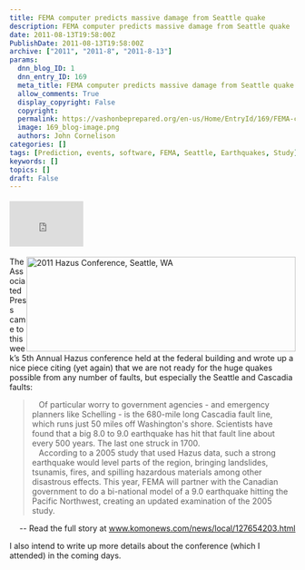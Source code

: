 ```yaml
---
title: FEMA computer predicts massive damage from Seattle quake
description: FEMA computer predicts massive damage from Seattle quake
date: 2011-08-13T19:58:00Z
PublishDate: 2011-08-13T19:58:00Z
archive: ["2011", "2011-8", "2011-8-13"]
params:
  dnn_blog_ID: 1
  dnn_entry_ID: 169
  meta_title: FEMA computer predicts massive damage from Seattle quake
  allow_comments: True
  display_copyright: False
  copyright:
  permalink: https://vashonbeprepared.org/en-us/Home/EntryId/169/FEMA-computer-predicts-massive-damage-from-Seattle-quake
  image: 169_blog-image.png
  authors: John Cornelison
categories: []
tags: [Prediction, events, software, FEMA, Seattle, Earthquakes, Study]
keywords: []
topics: []
draft: False
---
```


<div class="wlWriterHeaderFooter" style="padding-bottom: 4px; margin: 0px; padding-left: 0px; padding-right: 0px; float: none; padding-top: 4px;"><iframe src="http://www.facebook.com/widgets/like.php?href=http://vashoneoc.org/Blogs/VashonPreparedness/tabid/164/EntryId/169/FEMA-computer-predicts-massive-damage-from-Seattle-quake.aspx" frameborder="0" scrolling="no" style="width: 130px; height: 80px;border: medium none;"></iframe></div>
<p><a href="./images/169/346f49406c17_B537-Hazus2011Conference%2cSeattle_2.gif"><img style="width: 474px; float: right; height: 167px;" alt="2011 Hazus Conference, Seattle, WA" src="./images/Hazus2011Conference,Seattle.gif" /></a>The Associated Press came to this week&rsquo;s 5th Annual Hazus conference held at the federal building and wrote up a nice piece citing (yet again) that we are not ready for the huge quakes possible from any number of faults, but especially the Seattle and Cascadia faults:</p>
<blockquote>
<p>&nbsp;&nbsp; Of particular worry to government agencies - and emergency planners like Schelling - is the 680-mile long Cascadia fault line, which runs just 50 miles off Washington's shore. Scientists have found that a big 8.0 to 9.0 earthquake has hit that fault line about every 500 years. The last one struck in 1700. <br />
&nbsp;&nbsp; According to a 2005 study that used Hazus data, such a strong earthquake would level parts of the region, bringing landslides, tsunamis, fires, and spilling hazardous materials among other disastrous effects. This year, FEMA will partner with the Canadian government to do a bi-national model of a 9.0 earthquake hitting the Pacific Northwest, creating an updated examination of the 2005 study.</p>
</blockquote>
<p style="text-align: right;">-- Read the full story at <a href="http://www.komonews.com/news/local/127654203.html" title="http://www.komonews.com/news/local/127654203.html">www.komonews.com/news/local/127654203.html</a></p>
<p>I also intend to write up more details about the conference (which I attended) in the coming days.</p>
